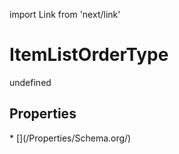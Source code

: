 import Link from 'next/link'
# ItemListOrderType

undefined

## Properties

<Grid>
* [](/Properties/Schema.org/)

</Grid>

